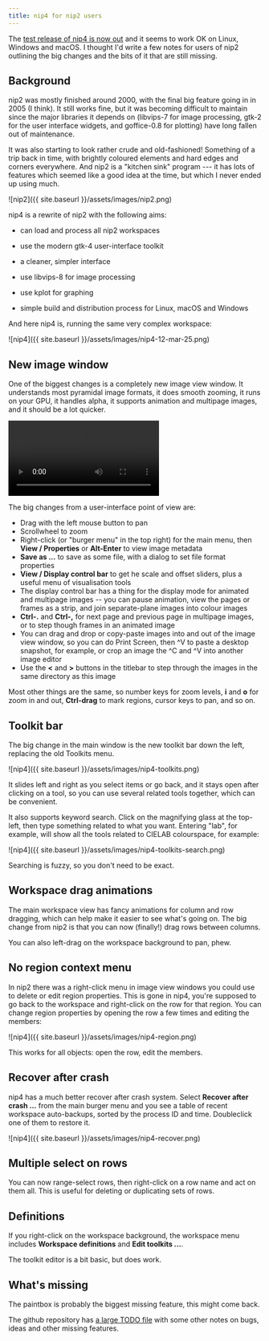 ```yaml
---
title: nip4 for nip2 users
---
```


The [test release of nip4 is now out](https://github.com/jcupitt/nip4)
and it seems to work OK on Linux, Windows and macOS. I thought I'd write a few
notes for users of nip2 outlining the big changes and the bits of it that are
still missing. 

## Background

nip2 was mostly finished around 2000, with the final big feature going
in in 2005 (I think). It still works fine, but it was becoming difficult
to maintain since the major libraries it depends on (libvips-7 for image
processing, gtk-2 for the user interface widgets, and goffice-0.8 for
plotting) have long fallen out of maintenance.

It was also starting to look rather crude and old-fashioned! Something
of a trip back in time, with brightly coloured elements and hard edges and
corners everywhere.  And nip2 is a "kitchen sink" program --- it has lots
of features which seemed like a good idea at the time, but which I never
ended up using much. 

![nip2]({{ site.baseurl }}/assets/images/nip2.png)

nip4 is a rewrite of nip2 with the following aims:

- can load and process all nip2 workspaces

- use the modern gtk-4 user-interface toolkit

- a cleaner, simpler interface

- use libvips-8 for image processing

- use kplot for graphing

- simple build and distribution process for Linux, macOS and Windows

And here nip4 is, running the same very complex workspace:

![nip4]({{ site.baseurl }}/assets/images/nip4-12-mar-25.png)

## New image window

One of the biggest changes is a completely new image view window. It
understands most pyramidal image formats, it does smooth zooming, it runs on
your GPU, it handles alpha, it supports animation and multipage images, and it
should be a lot quicker.

<video src="https://github.com/user-attachments/assets/ade79310-f9c9-4696-9395-193c9b1b3ea5" controls="controls" style="max-width: 730px;">
</video>

The big changes from a user-interface point of view are:

- Drag with the left mouse button to pan
- Scrollwheel to zoom
- Right-click (or "burger menu" in the top right) for the main menu, then 
  **View / Properties** or **Alt-Enter** to view image metadata
- **Save as ...** to save as some file, with a dialog to set file format
  properties
- **View / Display control bar** to get he scale and offset sliders, plus a
  useful menu of visualisation tools
- The display control bar has a thing for the display mode for animated and
  multipage images -- you can pause animation, view the pages or frames as a
  strip, and join separate-plane images into colour images
- **Ctrl-.** and **Ctrl-,** for next page and previous page in multipage 
  images, or to step though frames in an animated image
- You can drag and drop or copy-paste images into and out of the image view
  window, so you can do Print Screen, then ^V to paste a desktop snapshot, for
  example, or crop an image the ^C and ^V into another image editor
- Use the **<** and **>** buttons in the titlebar to step through the images in
  the same directory as this image

Most other things are the same, so number keys for zoom levels, **i**
and **o** for zoom in and out, **Ctrl-drag** to mark regions, cursor keys to
pan, and so on.

## Toolkit bar

The big change in the main window is the new toolkit bar down the left,
replacing the old Toolkits menu.

![nip4]({{ site.baseurl }}/assets/images/nip4-toolkits.png)

It slides left and right as you select items or go back, and it stays open
after clicking on a tool, so you can use several related tools together, which
can be convenient. 

It also supports keyword search. Click on the magnifying glass at the
top-left, then type something related to what you want. Entering "lab", for
example, will show all the tools related to CIELAB colourspace, for example:

![nip4]({{ site.baseurl }}/assets/images/nip4-toolkits-search.png)

Searching is fuzzy, so you don't need to be exact.

## Workspace drag animations

The main workspace view has fancy animations for column and row dragging,
which can help make it easier to see what's going on. The big change from nip2
is that you can now (finally!) drag rows between columns.

You can also left-drag on the workspace background to pan, phew.

## No region context menu

In nip2 there was a right-click menu in image view windows you could use to
delete or edit region properties. This is gone in nip4, you're supposed to go
back to the workspace and right-click on the row for that region. You can
change region properties by opening the row a few times and editing the
members:

![nip4]({{ site.baseurl }}/assets/images/nip4-region.png)

This works for all objects: open the row, edit the members. 

## Recover after crash

nip4 has a much better recover after crash system. Select **Recover after
crash ...** from the main burger menu and you see a table of recent
workspace auto-backups, sorted by the process ID and time. Doubleclick one of
them to restore it.

![nip4]({{ site.baseurl }}/assets/images/nip4-recover.png)

## Multiple select on rows

You can now range-select rows, then right-click on a row name and act on
them all. This is useful for deleting or duplicating sets of rows.

## Definitions

If you right-click on the workspace background, the workspace menu includes
**Workspace definitions** and **Edit toolkits ...**. 

The toolkit editor is a bit basic, but does work. 

## What's missing

The paintbox is probably the biggest missing feature, this might come back.

The github repository has [a large TODO
file](https://github.com/jcupitt/nip4/blob/main/TODO) with some other notes
on bugs, ideas and other missing features.

